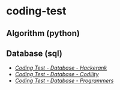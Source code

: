 # coding-test
## Algorithm (python)
## Database (sql)
- [_Coding Test - Database - Hackerank_](https://www.hackerrank.com/domains/sql?badge_type=sql)
- [_Coding Test - Database - Codility_](https://app.codility.com/programmers/trainings/6/)
- [_Coding Test - Database - Programmers_](https://programmers.co.kr/learn/challenges)
